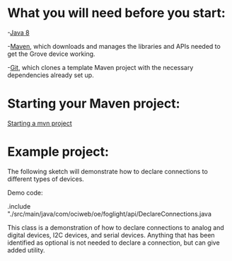 # What you will need before you start:
-[Java 8](https://docs.oracle.com/javase/8/docs/technotes/guides/install/install_overview.html) 

-[Maven](https://maven.apache.org/install.html), which downloads and manages the libraries and APIs needed to get the Grove device working.

-[Git](https://git-scm.com/), which clones a template Maven project with the necessary dependencies already set up.

# Starting your Maven project: 
[Starting a mvn project](https://github.com/oci-pronghorn/FogLighter/blob/master/README.md)

# Example project:
 
The following sketch will demonstrate how to declare connections to different types of devices.
 
Demo code:

.include "./src/main/java/com/ociweb/oe/foglight/api/DeclareConnections.java

This class is a demonstration of how to declare connections to analog and digital devices, I2C devices, and serial devices. Anything that has been identified as optional is not needed to declare a connection, but can give added utility. 
